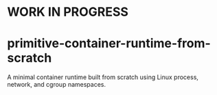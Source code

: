 # WORK IN PROGRESS
# primitive-container-runtime-from-scratch
A minimal container runtime built from scratch using Linux process, network, and cgroup namespaces.
